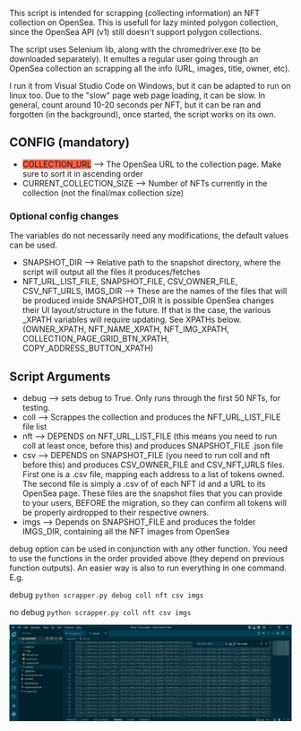 This script is intended for scrapping (collecting information) an NFT collection on OpenSea. This is usefull for lazy minted polygon collection, since the OpenSea API (v1) still doesn't support polygon collections.

The script uses Selenium lib, along with the chromedriver.exe (to be downloaded separately). It emultes a regular user going through an OpenSea collection an scrapping all the info (URL, images, title, owner, etc).

I run it from Visual Studio Code on Windows, but it can be adapted to run on linux too. Due to the "slow" page web page loading, it can be slow. In general, count around 10-20 seconds per NFT, but it can be ran and forgotten (in the background), once started, the script works on its own. 

## CONFIG (mandatory)
* <span style="background-color:Tomato;">COLLECTION_URL</span> --> The OpenSea URL to the collection page. Make sure to sort it in ascending order
* CURRENT_COLLECTION_SIZE --> Number of NFTs currently in the collection (not the final/max collection size)

### Optional config changes
The variables do not necessarily need any modifications, the default values can be used.
* SNAPSHOT_DIR --> Relative path to the snapshot directory, where the script will output all the files it produces/fetches
* NFT_URL_LIST_FILE, SNAPSHOT_FILE, CSV_OWNER_FILE, CSV_NFT_URLS, IMGS_DIR --> These are the names of the files that will be produced inside SNAPSHOT_DIR
It is possible OpenSea changes their UI layout/structure in the future. If that is the case, the various _XPATH variables will require updating. See XPATHs below. (OWNER_XPATH, NFT_NAME_XPATH, NFT_IMG_XPATH, COLLECTION_PAGE_GRID_BTN_XPATH, COPY_ADDRESS_BUTTON_XPATH)

## Script Arguments
* debug --> sets debug to True. Only runs through the first 50 NFTs, for testing.
* coll --> Scrappes the collection and produces the NFT_URL_LIST_FILE file list
* nft --> DEPENDS on NFT_URL_LIST_FILE (this means you need to run coll at least once, before this) and produces SNAPSHOT_FILE .json file
* csv --> DEPENDS on SNAPSHOT_FILE (you need to run coll and nft before this) and produces CSV_OWNER_FILE and CSV_NFT_URLS files. First one is a .csv file, mapping each address to a list of tokens owned. The second file is simply a .csv of of each NFT id and a URL to its OpenSea page. These files are the snapshot files that you can provide to your users, BEFORE the migration, so they can confirm all tokens will be properly airdropped to their respective owners.
* imgs --> Depends on SNAPSHOT_FILE and produces the folder IMGS_DIR, containing all the NFT images from OpenSea

debug option can be used in conjunction with any other function. You need to use the functions in the order provided above (they depend on previous function outputs). An easier way is also to run everything in one command. E.g.

debug
`python scrapper.py debug coll nft csv imgs`

no debug
`python scrapper.py coll nft csv imgs`

![Testtt](readme_screenshots/urls_txt_out.PNG)